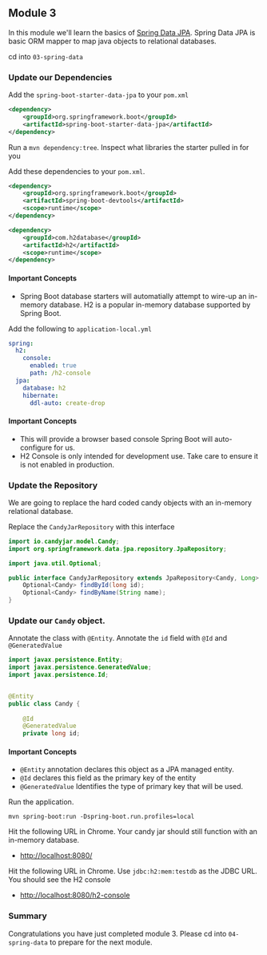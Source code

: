 ## Module 3

In this module we'll learn the basics of [Spring Data JPA](https://docs.spring.io/spring-boot/docs/2.0.2.RELEASE/reference/htmlsingle/#boot-features-jpa-and-spring-data).  Spring Data JPA is basic ORM mapper to map java objects to relational databases. 

cd into `03-spring-data`


### Update our Dependencies

Add the `spring-boot-starter-data-jpa` to your `pom.xml`

```xml
<dependency>
	<groupId>org.springframework.boot</groupId>
	<artifactId>spring-boot-starter-data-jpa</artifactId>
</dependency>
```

Run a `mvn dependency:tree`. Inspect what libraries the starter pulled in for you

Add these dependencies to your `pom.xml`.   

```xml
<dependency>
	<groupId>org.springframework.boot</groupId>
	<artifactId>spring-boot-devtools</artifactId>
	<scope>runtime</scope>
</dependency>

<dependency>
	<groupId>com.h2database</groupId>
	<artifactId>h2</artifactId>
	<scope>runtime</scope>
</dependency>
```

#### Important Concepts

* Spring Boot database starters will automatially attempt to wire-up an in-memory database. H2 is a popular in-memory database supported by Spring Boot.

Add the following to `application-local.yml`

```yml
spring:
  h2:
    console:
      enabled: true
      path: /h2-console
  jpa:
    database: h2
    hibernate:
      ddl-auto: create-drop
```

#### Important Concepts
* This will provide a browser based console Spring Boot will auto-configure for us.
* H2 Console is only intended for development use. Take care to ensure it is not enabled in production.

### Update the Repository

We are going to replace the hard coded candy objects with an in-memory relational database. 

Replace the `CandyJarRepository` with this interface

```java
import io.candyjar.model.Candy;
import org.springframework.data.jpa.repository.JpaRepository;

import java.util.Optional;

public interface CandyJarRepository extends JpaRepository<Candy, Long> {
    Optional<Candy> findById(long id);
    Optional<Candy> findByName(String name);
}
```

### Update our `Candy` object. 

Annotate the class with `@Entity`.
Annotate the `id` field with `@Id` and `@GeneratedValue`

```java
import javax.persistence.Entity;
import javax.persistence.GeneratedValue;
import javax.persistence.Id;


@Entity
public class Candy {
	
	@Id
	@GeneratedValue
	private long id;
```

#### Important Concepts

* `@Entity` annotation declares this object as a JPA managed entity.
* `@Id` declares this field as the primary key of the entity
* `@GeneratedValue` Identifies the type of primary key that will be used. 

Run the application. 

`mvn spring-boot:run -Dspring-boot.run.profiles=local`

Hit the following URL in Chrome. Your candy jar should still function with an in-memory database. 

* [http://localhost:8080/](http://localhost:8080/)

Hit the following URL in Chrome. Use `jdbc:h2:mem:testdb` as the JDBC URL. You should see the H2 console

* [http://localhost:8080/h2-console](http://localhost:8080/h2-console)

### Summary

Congratulations you have just completed module 3. 
Please cd into `04-spring-data` to prepare for the next module. 
